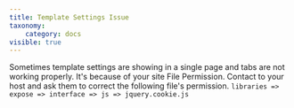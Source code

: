 ```yaml
---
title: Template Settings Issue
taxonomy:
    category: docs
visible: true
---
```


Sometimes template settings are showing in a single page and tabs are not working properly. It's because of your site File Permission. Contact to your host and ask them to correct the following file's permission.
```libraries => expose => interface => js => jquery.cookie.js```

